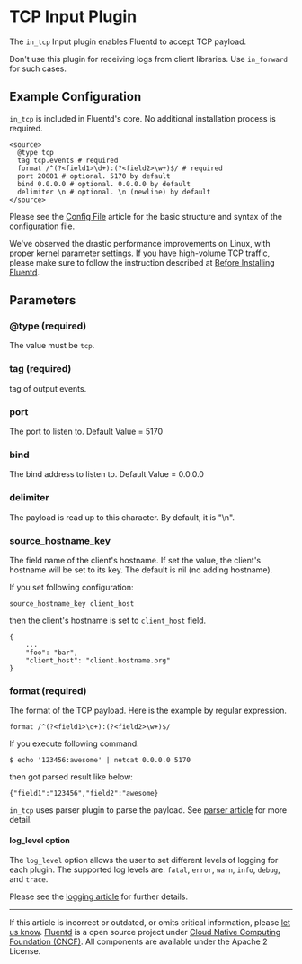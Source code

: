 TCP Input Plugin
================

The `in_tcp` Input plugin enables Fluentd to accept TCP payload.

Don't use this plugin for receiving logs from client libraries. Use
`in_forward` for such cases.


Example Configuration
---------------------

`in_tcp` is included in Fluentd's core. No additional installation
process is required.

``` {.CodeRay}
<source>
  @type tcp
  tag tcp.events # required
  format /^(?<field1>\d+):(?<field2>\w+)$/ # required
  port 20001 # optional. 5170 by default
  bind 0.0.0.0 # optional. 0.0.0.0 by default
  delimiter \n # optional. \n (newline) by default
</source>
```
Please see the [Config File](/articles/config-file.md) article for the basic
structure and syntax of the configuration file.

We\'ve observed the drastic performance improvements on Linux, with
proper kernel parameter settings. If you have high-volume TCP traffic,
please make sure to follow the instruction described at [Before
Installing Fluentd](before-install).

Parameters
----------

### \@type (required)

The value must be `tcp`.

### tag (required)

tag of output events.

### port

The port to listen to. Default Value = 5170

### bind

The bind address to listen to. Default Value = 0.0.0.0

### delimiter

The payload is read up to this character. By default, it is "\\n".

### source\_hostname\_key

The field name of the client's hostname. If set the value, the client's
hostname will be set to its key. The default is nil (no adding
hostname).

If you set following configuration:

``` {.CodeRay}
source_hostname_key client_host
```

then the client's hostname is set to `client_host` field.

``` {.CodeRay}
{
    ...
    "foo": "bar",
    "client_host": "client.hostname.org"
}
```

### format (required)

The format of the TCP payload. Here is the example by regular
expression.

``` {.CodeRay}
format /^(?<field1>\d+):(?<field2>\w+)$/
```

If you execute following command:

``` {.CodeRay}
$ echo '123456:awesome' | netcat 0.0.0.0 5170
```

then got parsed result like below:

``` {.CodeRay}
{"field1":"123456","field2":"awesome}
```

`in_tcp` uses parser plugin to parse the payload. See [parser
article](parser-plugin-overview) for more detail.

#### log\_level option

The `log_level` option allows the user to set different levels of
logging for each plugin. The supported log levels are: `fatal`, `error`,
`warn`, `info`, `debug`, and `trace`.

Please see the [logging article](/articles/logging.md) for further details.


------------------------------------------------------------------------

If this article is incorrect or outdated, or omits critical information,
please [let us know](https://github.com/fluent/fluentd-docs/issues?state=open).
[Fluentd](http://www.fluentd.org/) is a open source project under [Cloud
Native Computing Foundation (CNCF)](https://cncf.io/). All components
are available under the Apache 2 License.
